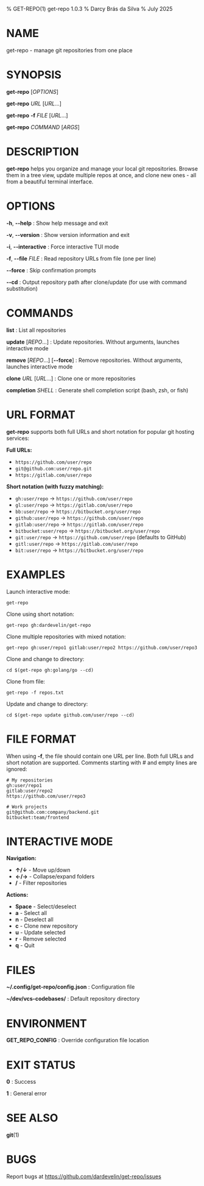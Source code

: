 % GET-REPO(1) get-repo 1.0.3
% Darcy Brás da Silva
% July 2025

# NAME

get-repo - manage git repositories from one place

# SYNOPSIS

**get-repo** [*OPTIONS*]

**get-repo** *URL* [*URL*...]

**get-repo** **-f** *FILE* [*URL*...]

**get-repo** *COMMAND* [*ARGS*]

# DESCRIPTION

**get-repo** helps you organize and manage your local git repositories. Browse them in a tree view, update multiple repos at once, and clone new ones - all from a beautiful terminal interface.

# OPTIONS

**-h**, **--help**
: Show help message and exit

**-v**, **--version**
: Show version information and exit

**-i**, **--interactive**
: Force interactive TUI mode

**-f**, **--file** *FILE*
: Read repository URLs from file (one per line)

**--force**
: Skip confirmation prompts

**--cd**
: Output repository path after clone/update (for use with command substitution)

# COMMANDS

**list**
: List all repositories

**update** [*REPO*...]
: Update repositories. Without arguments, launches interactive mode

**remove** [*REPO*...] [**--force**]
: Remove repositories. Without arguments, launches interactive mode

**clone** *URL* [*URL*...]
: Clone one or more repositories

**completion** *SHELL*
: Generate shell completion script (bash, zsh, or fish)

# URL FORMAT

**get-repo** supports both full URLs and short notation for popular git hosting services:

**Full URLs:**
- `https://github.com/user/repo`
- `git@github.com:user/repo.git`
- `https://gitlab.com/user/repo`

**Short notation (with fuzzy matching):**
- `gh:user/repo` → `https://github.com/user/repo`
- `gl:user/repo` → `https://gitlab.com/user/repo`
- `bb:user/repo` → `https://bitbucket.org/user/repo`
- `github:user/repo` → `https://github.com/user/repo`
- `gitlab:user/repo` → `https://gitlab.com/user/repo`
- `bitbucket:user/repo` → `https://bitbucket.org/user/repo`
- `git:user/repo` → `https://github.com/user/repo` (defaults to GitHub)
- `gitl:user/repo` → `https://gitlab.com/user/repo`
- `bit:user/repo` → `https://bitbucket.org/user/repo`

# EXAMPLES

Launch interactive mode:
```
get-repo
```

Clone using short notation:
```
get-repo gh:dardevelin/get-repo
```

Clone multiple repositories with mixed notation:
```
get-repo gh:user/repo1 gitlab:user/repo2 https://github.com/user/repo3
```

Clone and change to directory:
```
cd $(get-repo gh:golang/go --cd)
```

Clone from file:
```
get-repo -f repos.txt
```

Update and change to directory:
```
cd $(get-repo update github.com/user/repo --cd)
```

# FILE FORMAT

When using **-f**, the file should contain one URL per line. Both full URLs and short notation are supported. Comments starting with # and empty lines are ignored:

```
# My repositories
gh:user/repo1
gitlab:user/repo2
https://github.com/user/repo3

# Work projects
git@github.com:company/backend.git
bitbucket:team/frontend
```

# INTERACTIVE MODE

**Navigation:**
- **↑/↓** - Move up/down
- **←/→** - Collapse/expand folders
- **/** - Filter repositories

**Actions:**
- **Space** - Select/deselect
- **a** - Select all
- **n** - Deselect all
- **c** - Clone new repository
- **u** - Update selected
- **r** - Remove selected
- **q** - Quit

# FILES

**~/.config/get-repo/config.json**
: Configuration file

**~/dev/vcs-codebases/**
: Default repository directory

# ENVIRONMENT

**GET_REPO_CONFIG**
: Override configuration file location

# EXIT STATUS

**0**
: Success

**1**
: General error

# SEE ALSO

**git**(1)

# BUGS

Report bugs at https://github.com/dardevelin/get-repo/issues